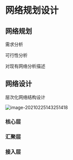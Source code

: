 # 网络规划设计

## 网络规划

需求分析

可行性分析

对现有网络分析描述

## 网络设计

层次化网络结构设计

![image-20210225143251418](C:/Users/Administrator/AppData/Roaming/Typora/typora-user-images/image-20210225143251418.png)







### 核心层

### 汇聚层

### 接入层



































